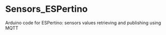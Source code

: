 # Sensors_ESPertino
Arduino code for ESPertino: sensors values retrieving and publishing using MQTT
